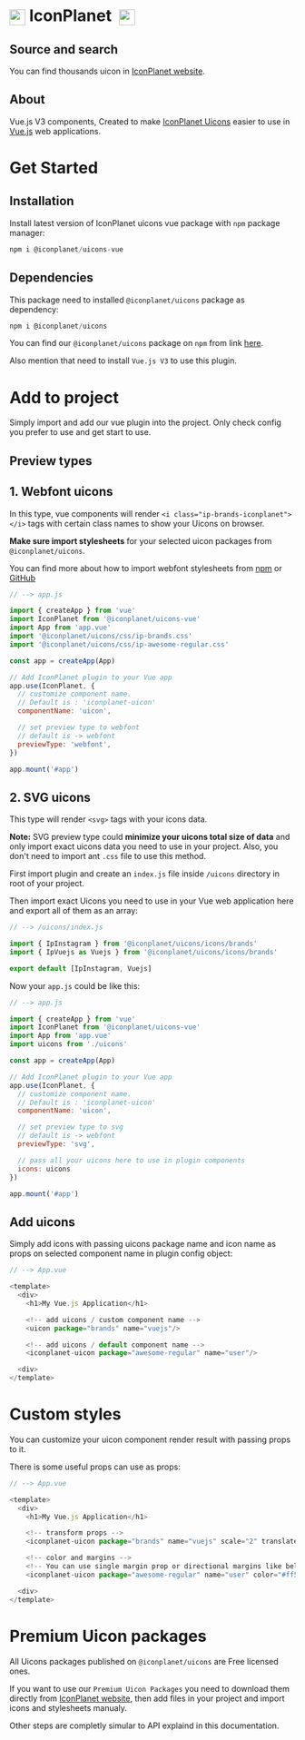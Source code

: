 # <img src="https://iconplanet.app/images/logo.svg" height="28" style="vertical-align:middle"> IconPlanet &nbsp;<img src="https://iconplanet.app/images/uicons-logo.svg" height="28" style="vertical-align:middle">

## Source and search

You can find thousands uicon in [IconPlanet website](https://iconplanet.app/). 

## About

Vue.js V3 components, Created to make [IconPlanet Uicons](https://github.com/iconplanetapp/uicons) easier to use in [Vue.js](https://vuejs.org/) web applications. 

# Get Started

## Installation

Install latest version of IconPlanet uicons vue package with ```npm``` package manager:

``` js
npm i @iconplanet/uicons-vue
```

## Dependencies

This package need to installed ```@iconplanet/uicons``` package as dependency:

``` js
npm i @iconplanet/uicons
```

You can find our ```@iconplanet/uicons``` package on ```npm``` from link [here]([https](https://www.npmjs.com/package/@iconplanet/uicons)).

Also mention that need to install ```Vue.js V3``` to use this plugin.

# Add to project

Simply import and add our vue plugin into the project. Only check config you prefer to use and get start to use.

## Preview types

## 1. Webfont uicons

In this type, vue components will render ```<i class="ip-brands-iconplanet"></i>``` tags with certain class names to show your Uicons on browser.

**Make sure import stylesheets** for your selected uicon packages from ```@iconplanet/uicons```.

You can find more about how to import webfont stylesheets from [npm](https://www.npmjs.com/package/@iconplanet/uicons) or [GitHub](https://github.com/iconplanetapp/uicons)

``` js
// --> app.js

import { createApp } from 'vue'
import IconPlanet from '@iconplanet/uicons-vue'
import App from 'app.vue'
import '@iconplanet/uicons/css/ip-brands.css'
import '@iconplanet/uicons/css/ip-awesome-regular.css'

const app = createApp(App)

// Add IconPlanet plugin to your Vue app
app.use(IconPlanet, {
  // customize component name. 
  // Default is : 'iconplanet-uicon'
  componentName: 'uicon', 

  // set preview type to webfont
  // default is -> webfont
  previewType: 'webfont', 
})

app.mount('#app')
```

## 2. SVG uicons

This type will render ```<svg>``` tags with your icons data.

**Note:** SVG preview type could **minimize your uicons total size of data** and only import exact uicons data you need to use in your project. Also, you don't need to import ant ```.css``` file to use this method.

First import plugin and create an ```index.js``` file inside ```/uicons``` directory in root of your project.

Then import exact Uicons you need to use in your Vue web application here and export all of them as an array:

``` js
// --> /uicons/index.js

import { IpInstagram } from '@iconplanet/uicons/icons/brands'
import { IpVuejs as Vuejs } from '@iconplanet/uicons/icons/brands'

export default [IpInstagram, Vuejs]
```

Now your ```app.js``` could be like this:

``` js
// --> app.js

import { createApp } from 'vue'
import IconPlanet from '@iconplanet/uicons-vue'
import App from 'app.vue'
import uicons from './uicons'

const app = createApp(App)

// Add IconPlanet plugin to your Vue app
app.use(IconPlanet, {
  // customize component name. 
  // Default is : 'iconplanet-uicon'
  componentName: 'uicon', 

  // set preview type to svg
  // default is -> webfont
  previewType: 'svg', 

  // pass all your uicons here to use in plugin components
  icons: uicons
})

app.mount('#app')
```

## Add uicons

Simply add icons with passing uicons package name and icon name as props on selected component name in plugin config object:

``` js
// --> App.vue

<template>
  <div>
    <h1>My Vue.js Application</h1>

    <!-- add uicons / custom component name -->
    <uicon package="brands" name="vuejs"/>

    <!-- add uicons / default component name -->
    <iconplanet-uicon package="awesome-regular" name="user"/>

  <div>
</template>
```

# Custom styles

You can customize your uicon component render result with passing props to it.

There is some useful props can use as props:

``` js
// --> App.vue

<template>
  <div>
    <h1>My Vue.js Application</h1>

    <!-- transform props -->
    <iconplanet-uicon package="brands" name="vuejs" scale="2" translateX="10px" translateY="-5px" rotate="10deg"/>

    <!-- color and margins -->
    <!-- You can use single margin prop or directional margins like below -->
    <iconplanet-uicon package="awesome-regular" name="user" color="#ff5252" margin-left="10px" margin="10px 0" margin-top="5px"/>

  <div>
</template>
```

# Premium Uicon packages

All Uicons packages published on ```@iconplanet/uicons``` are Free licensed ones.

If you want to use our ```Premium Uicon Packages``` you need to download them directly from [IconPlanet website](https://iconplanet.app/), then add files in your project and import icons and stylesheets manualy.

Other steps are completly simular to API explaind in this documentation.